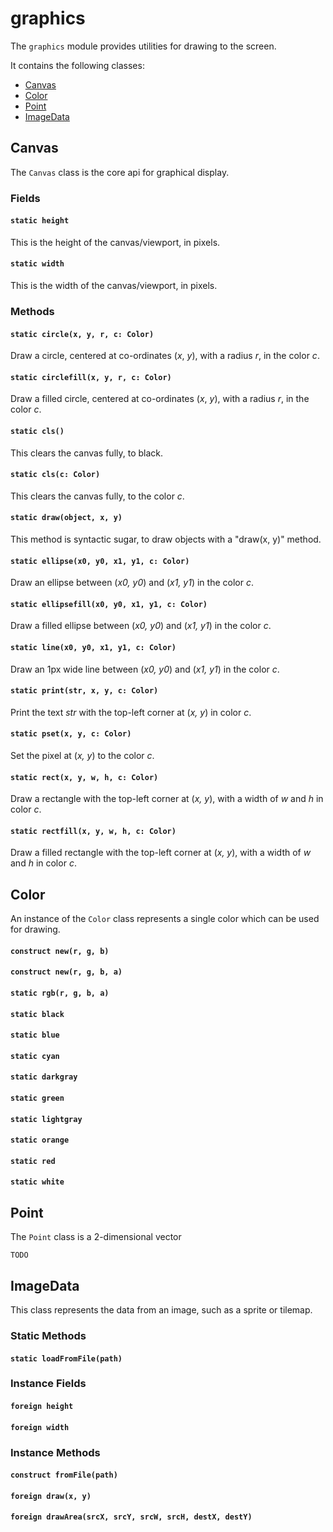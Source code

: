 graphics
=============

The `graphics` module provides utilities for drawing to the screen.

It contains the following classes:

* [Canvas](#canvas)
* [Color](#color)
* [Point](#point)
* [ImageData](#imagedata)

## Canvas

The `Canvas` class is the core api for graphical display.

### Fields
#### `static height` 
This is the height of the canvas/viewport, in pixels.
#### `static width`
This is the width of the canvas/viewport, in pixels.

### Methods
#### `static circle(x, y, r, c: Color) `
Draw a circle, centered at co-ordinates (_x_, _y_), with a radius _r_, in the color _c_.

#### `static circlefill(x, y, r, c: Color) `
Draw a filled circle, centered at co-ordinates (_x_, _y_), with a radius _r_, in the color _c_.

#### `static cls() `
This clears the canvas fully, to black.

#### `static cls(c: Color) `
This clears the canvas fully, to the color _c_.

#### `static draw(object, x, y) `
This method is syntactic sugar, to draw objects with a "draw(x, y)" method.

#### `static ellipse(x0, y0, x1, y1, c: Color) `
Draw an ellipse between (_x0, y0_) and (_x1, y1_) in the color _c_.

#### `static ellipsefill(x0, y0, x1, y1, c: Color) `
Draw a filled ellipse between (_x0, y0_) and (_x1, y1_) in the color _c_.

#### `static line(x0, y0, x1, y1, c: Color) `
Draw an 1px wide line between (_x0, y0_) and (_x1, y1_) in the color _c_.

#### `static print(str, x, y, c: Color) `
Print the text _str_ with the top-left corner at (_x, y_) in color _c_.

#### `static pset(x, y, c: Color) `
Set the pixel at (_x, y_) to the color _c_.

#### `static rect(x, y, w, h, c: Color) `
Draw a rectangle with the top-left corner at (_x, y_), with a width of _w_ and _h_ in color _c_.

#### `static rectfill(x, y, w, h, c: Color) `
Draw a filled rectangle with the top-left corner at (_x, y_), with a width of _w_ and _h_ in color _c_.

## Color

An instance of the `Color` class represents a single color which can be used for drawing.

#### `construct new(r, g, b)`
#### `construct new(r, g, b, a)`
#### `static rgb(r, g, b, a)`
#### `static black`
#### `static blue`
#### `static cyan`
#### `static darkgray`
#### `static green`
#### `static lightgray`
#### `static orange`
#### `static red`
#### `static white`

## Point

The `Point` class is a 2-dimensional vector

`TODO`

## ImageData

This class represents the data from an image, such as a sprite or tilemap.

### Static Methods
#### `static loadFromFile(path)`

### Instance Fields
#### `foreign height`
#### `foreign width`

### Instance Methods
#### `construct fromFile(path)`
#### `foreign draw(x, y)`
#### `foreign drawArea(srcX, srcY, srcW, srcH, destX, destY)`
